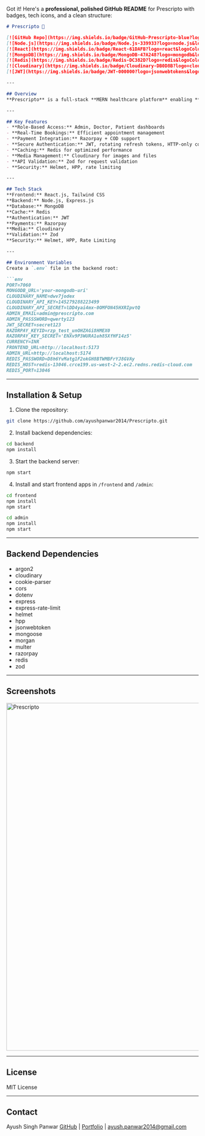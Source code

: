 Got it! Here's a **professional, polished GitHub README** for Prescripto with badges, tech icons, and a clean structure:

````markdown
# Prescripto 🏥

[![GitHub Repo](https://img.shields.io/badge/GitHub-Prescripto-blue?logo=github)](https://github.com/ayushpanwar2014/Prescripto)
[![Node.js](https://img.shields.io/badge/Node.js-339933?logo=node.js&logoColor=white)]()
[![React](https://img.shields.io/badge/React-61DAFB?logo=react&logoColor=black)]()
[![MongoDB](https://img.shields.io/badge/MongoDB-47A248?logo=mongodb&logoColor=white)]()
[![Redis](https://img.shields.io/badge/Redis-DC382D?logo=redis&logoColor=white)]()
[![Cloudinary](https://img.shields.io/badge/Cloudinary-DB0D8B?logo=cloudinary&logoColor=white)]()
[![JWT](https://img.shields.io/badge/JWT-000000?logo=jsonwebtokens&logoColor=white)]()

---

## Overview
**Prescripto** is a full-stack **MERN healthcare platform** enabling **100+ real-time bookings per day**. The system improves appointment workflow by **50%** through **role-based access** (Admin, Doctor, Patient). Integrated **Razorpay** and **COD** support provide flexible payments, while **secure authentication with JWT, rotating refresh tokens, and HTTP-only cookies** reduces unauthorized access by **80%**. **Redis caching** ensures optimized performance, and **Cloudinary** handles media management.

---

## Key Features
- **Role-Based Access:** Admin, Doctor, Patient dashboards  
- **Real-Time Bookings:** Efficient appointment management  
- **Payment Integration:** Razorpay + COD support  
- **Secure Authentication:** JWT, rotating refresh tokens, HTTP-only cookies  
- **Caching:** Redis for optimized performance  
- **Media Management:** Cloudinary for images and files  
- **API Validation:** Zod for request validation  
- **Security:** Helmet, HPP, rate limiting  

---

## Tech Stack
**Frontend:** React.js, Tailwind CSS  
**Backend:** Node.js, Express.js  
**Database:** MongoDB  
**Cache:** Redis  
**Authentication:** JWT  
**Payments:** Razorpay  
**Media:** Cloudinary  
**Validation:** Zod  
**Security:** Helmet, HPP, Rate Limiting  

---

## Environment Variables
Create a `.env` file in the backend root:

```env
PORT=7060
MONGODB_URL='your-mongodb-uri'
CLOUDINARY_NAME=dwv7jodex
CLOUDINARY_API_KEY=145279288223499
CLOUDINARY_API_SECRET=lDD4yai4mx-0OMFON45HXRIpvtQ
ADMIN_EMAIL=admin@prescripto.com
ADMIN_PASSSWORD=qwerty123
JWT_SECRET=secret123
RAZORPAY_KEYID=rzp_test_unOHZAGi8HMEX0
RAZORPAY_KEY_SECRET='ENXv9P3WURA1uh85XfHF14z5'
CURRENCY=INR
FRONTEND_URL=http://localhost:5173
ADMIN_URL=http://localhost:5174
REDIS_PASSWORD=D8h6YvMatg1F2okGH8BTWMBFrYJ8GVAy
REDIS_HOST=redis-13046.crce199.us-west-2-2.ec2.redns.redis-cloud.com
REDIS_PORT=13046
````

---

## Installation & Setup

1. Clone the repository:

```bash
git clone https://github.com/ayushpanwar2014/Prescripto.git
```

2. Install backend dependencies:

```bash
cd backend
npm install
```

3. Start the backend server:

```bash
npm start
```

4. Install and start frontend apps in `/frontend` and `/admin`:

```bash
cd frontend
npm install
npm start
```

```bash
cd admin
npm install
npm start
```

---

## Backend Dependencies

* argon2
* cloudinary
* cookie-parser
* cors
* dotenv
* express
* express-rate-limit
* helmet
* hpp
* jsonwebtoken
* mongoose
* morgan
* multer
* razorpay
* redis
* zod

---

## Screenshots

<img width="1360" height="909" alt="Prescripto" src="https://github.com/user-attachments/assets/4d383a52-7f4c-4c86-b64a-9ed7a10ffbab" />

---

## License

MIT License

---

## Contact

Ayush Singh Panwar
[GitHub](https://github.com/ayushpanwar2014) | [Portfolio](https://ayushpanwar2014.github.io/Portfolio/) | [ayush.panwar2014@gmail.com](mailto:ayush.panwar2014@gmail.com)

```

